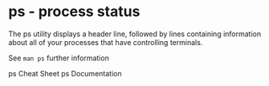 # ps - process status

The ps utility displays a header line, followed by lines containing information about all of your processes that have controlling terminals.

See `man ps` further information

<BadgeLink badgeText='Cheat Sheet' colorScheme='blue' href='https://www.sysadmin.md/ps-cheatsheet.html'>ps Cheat Sheet</BadgeLink>
<BadgeLink badgeText='Documentation' colorScheme='blue' href='https://man7.org/linux/man-pages/man1/ps.1.html'>ps Documentation</BadgeLink>
